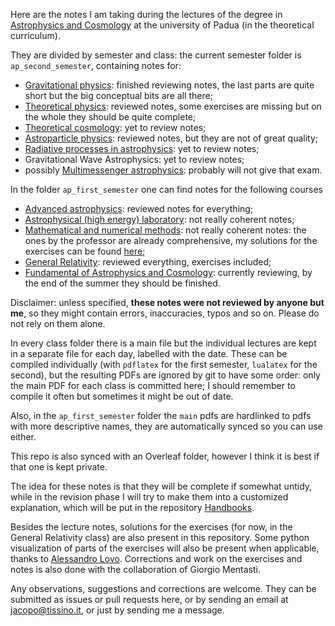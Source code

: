 Here are the notes I am taking during the lectures of the degree in [Astrophysics and Cosmology](http://astrophysics-and-cosmology.dfa.unipd.it/) at the university of Padua (in the theoretical curriculum).

They are divided by semester and class: the current semester folder is `ap_second_semester`, containing notes for:

* [Gravitational physics](https://en.didattica.unipd.it/off/2019/LM/SC/SC2490/000ZZ/SCP7081719/N0): finished reviewing notes, the last parts are quite short but the big conceptual bits are all there;
* [Theoretical physics](https://en.didattica.unipd.it/off/2019/LM/SC/SC2490/001PD/SCP7081638/N0): reviewed notes, some exercises are missing but on the whole they should be quite complete;
* [Theoretical cosmology](https://en.didattica.unipd.it/off/2019/LM/SC/SC2490/001PD/SCP9086384/N0): yet to review notes;
* [Astroparticle physics](https://en.didattica.unipd.it/off/2019/LM/SC/SC2490/000ZZ/SCP7081703/N0): reviewed notes, but they are not of great quality;
* [Radiative processes in astrophysics](https://en.didattica.unipd.it/off/2019/LM/SC/SC2490/001PD/SCP9086347/N0): yet to review notes;
* Gravitational Wave Astrophysics: yet to review notes;
* possibly [Multimessenger astrophysics](https://en.didattica.unipd.it/off/2019/LM/SC/SC2490/000ZZ/SCP7081762/N0): probably will not give that exam.

In the folder `ap_first_semester` one can find notes for the following courses

* [Advanced astrophysics](https://en.didattica.unipd.it/off/2019/LM/SC/SC2490/001PD/SCP9086382/N0): reviewed notes for everything;
* [Astrophysical (high energy) laboratory](https://en.didattica.unipd.it/off/2019/LM/SC/SC2490/000ZZ/SCP9086379/A1302): not really coherent notes;
* [Mathematical and numerical methods](https://en.didattica.unipd.it/off/2019/LM/SC/SC2490/000ZZ/SCP7081661/N0): not really coherent notes: the ones by the professor are already comprehensive, my solutions for the exercises can be found [here](https://github.com/jacopok/python-testing/tree/master/numerical_methods);
* [General Relativity](https://en.didattica.unipd.it/off/2019/LM/SC/SC2490/000ZZ/SCP7081661/N0): reviewed everything, exercises included;
* [Fundamental of Astrophysics and Cosmology](https://en.didattica.unipd.it/off/2019/LM/SC/SC2490/000ZZ/SCP9086381/N0): currently reviewing, by the end of the summer they should be finished.

Disclaimer: unless specified, **these notes were not reviewed by anyone but me**, so they might contain errors, inaccuracies, typos and so on. Please do not rely on them alone.

In every class folder there is a main file but the individual lectures are kept in a separate file for each day, labelled with the date.
These can be compiled individually (with `pdflatex` for the first semester, `lualatex` for the second), but the resulting PDFs are ignored by git to have some order: only the main PDF for each class is committed here; I should remember to compile it often but sometimes it might be out of date.

Also, in the `ap_first_semester` folder the `main` pdfs are hardlinked to pdfs with more descriptive names, they are automatically synced so you can use either.

This repo is also synced with an Overleaf folder, however I think it is best if that one is kept private.

The idea for these notes is that they will be complete if somewhat untidy, while in the revision phase I will try to make them into a customized explanation, which will be put in the repository [Handbooks](https://github.com/jacopok/handbooks).

Besides the lecture notes, solutions for the exercises (for now, in the General Relativity class) are also present in this repository. Some python visualization of parts of the exercises will also be present when applicable, thanks to [Alessandro Lovo](https://github.com/AlessandroLovo).
Corrections and work on the exercises and notes is also done with the collaboration of Giorgio Mentasti.

Any observations,  suggestions and corrections are welcome.
They can be submitted as issues or pull requests here, or by sending an email at jacopo@tissino.it, or just by sending me a message.
